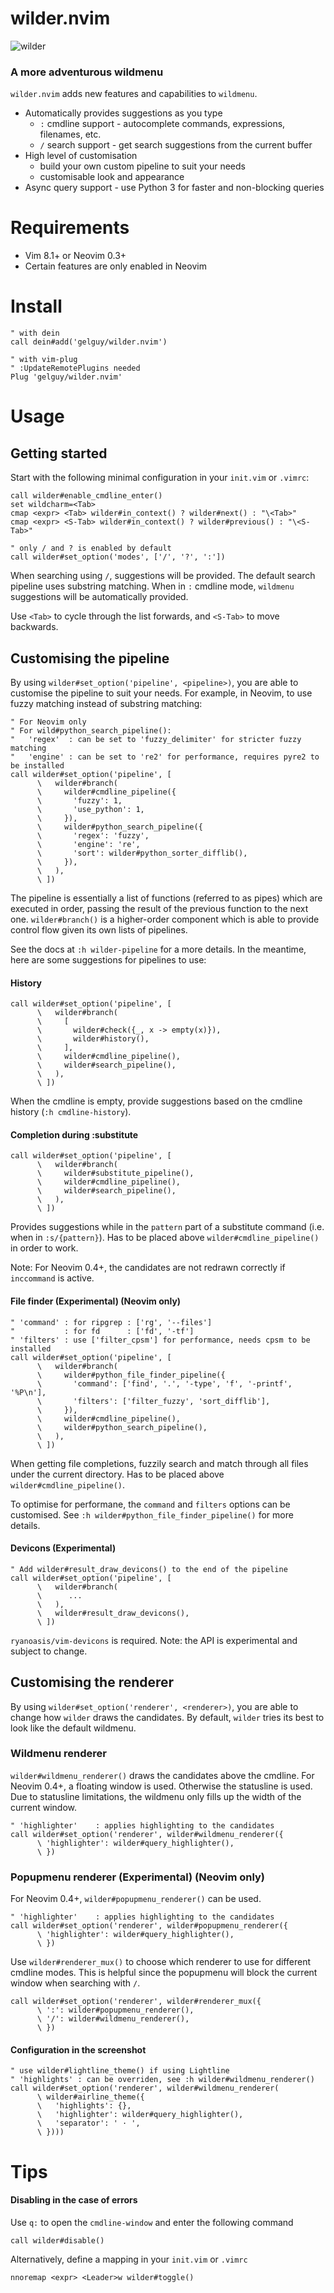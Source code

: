 # wilder.nvim
![wilder](https://i.imgur.com/BHA7Rf6.gif)

### A more adventurous wildmenu

`wilder.nvim` adds new features and capabilities to `wildmenu`.
- Automatically provides suggestions as you type
  - `:` cmdline support - autocomplete commands, expressions, filenames, etc.
  - `/` search support - get search suggestions from the current buffer
- High level of customisation
  - build your own custom pipeline to suit your needs
  - customisable look and appearance
- Async query support - use Python 3 for faster and non-blocking queries

# Requirements

- Vim 8.1+ or Neovim 0.3+
- Certain features are only enabled in Neovim

# Install

```vim
" with dein
call dein#add('gelguy/wilder.nvim')

" with vim-plug
" :UpdateRemotePlugins needed
Plug 'gelguy/wilder.nvim'
```

# Usage

## Getting started

Start with the following minimal configuration in your `init.vim` or `.vimrc`:

```vim
call wilder#enable_cmdline_enter()
set wildcharm=<Tab>
cmap <expr> <Tab> wilder#in_context() ? wilder#next() : "\<Tab>"
cmap <expr> <S-Tab> wilder#in_context() ? wilder#previous() : "\<S-Tab>"

" only / and ? is enabled by default
call wilder#set_option('modes', ['/', '?', ':'])
```

When searching using `/`, suggestions will be provided. The default search pipeline uses substring matching.
When in `:` cmdline mode, `wildmenu` suggestions will be automatically provided.

Use `<Tab>` to cycle through the list forwards, and `<S-Tab>` to move backwards.

## Customising the pipeline

By using `wilder#set_option('pipeline', <pipeline>)`, you are able to customise the pipeline to suit your needs.
For example, in Neovim, to use fuzzy matching instead of substring matching:

```vim
" For Neovim only
" For wild#python_search_pipeline():
"   'regex'  : can be set to 'fuzzy_delimiter' for stricter fuzzy matching
"   'engine' : can be set to 're2' for performance, requires pyre2 to be installed
call wilder#set_option('pipeline', [
      \   wilder#branch(
      \     wilder#cmdline_pipeline({
      \       'fuzzy': 1,
      \       'use_python': 1,
      \     }),
      \     wilder#python_search_pipeline({
      \       'regex': 'fuzzy',
      \       'engine': 're',
      \       'sort': wilder#python_sorter_difflib(),
      \     }),
      \   ),
      \ ])
```

The pipeline is essentially a list of functions (referred to as pipes) which are executed in order, passing the result of the previous function to the next one. `wilder#branch()` is a higher-order component which is able to provide control flow given its own lists of pipelines.

See the docs at `:h wilder-pipeline` for a more details. In the meantime, here are some suggestions for pipelines to use:

#### History

```vim
call wilder#set_option('pipeline', [
      \   wilder#branch(
      \     [
      \       wilder#check({_, x -> empty(x)}),
      \       wilder#history(),
      \     ],
      \     wilder#cmdline_pipeline(),
      \     wilder#search_pipeline(),
      \   ),
      \ ])
```

When the cmdline is empty, provide suggestions based on the cmdline history (`:h cmdline-history`).

#### Completion during :substitute

```vim
call wilder#set_option('pipeline', [
      \   wilder#branch(
      \     wilder#substitute_pipeline(),
      \     wilder#cmdline_pipeline(),
      \     wilder#search_pipeline(),
      \   ),
      \ ])
```

Provides suggestions while in the `pattern` part of a substitute command (i.e. when in `:s/{pattern}`). Has to be placed above `wilder#cmdline_pipeline()` in order to work.

Note: For Neovim 0.4+, the candidates are not redrawn correctly if `inccommand` is active.

#### File finder (Experimental) (Neovim only)

```vim
" 'command' : for ripgrep : ['rg', '--files']
"           : for fd      : ['fd', '-tf']
" 'filters' : use ['filter_cpsm'] for performance, needs cpsm to be installed
call wilder#set_option('pipeline', [
      \   wilder#branch(
      \     wilder#python_file_finder_pipeline({
      \       'command': ['find', '.', '-type', 'f', '-printf', '%P\n'],
      \       'filters': ['filter_fuzzy', 'sort_difflib'],
      \     }),
      \     wilder#cmdline_pipeline(),
      \     wilder#python_search_pipeline(),
      \   ),
      \ ])
```

When getting file completions, fuzzily search and match through all files under the current directory. Has to be placed above `wilder#cmdline_pipeline()`.

To optimise for performane, the `command` and `filters` options can be customised. See `:h wilder#python_file_finder_pipeline()` for more details.

#### Devicons (Experimental)

```vim
" Add wilder#result_draw_devicons() to the end of the pipeline
call wilder#set_option('pipeline', [
      \   wilder#branch(
      \      ...
      \   ),
      \   wilder#result_draw_devicons(),
      \ ])
```

`ryanoasis/vim-devicons` is required. Note: the API is experimental and subject to change.

## Customising the renderer

By using `wilder#set_option('renderer', <renderer>)`, you are able to change how `wilder` draws the candidates. By default, `wilder` tries its best to look like the default wildmenu.

### Wildmenu renderer

`wilder#wildmenu_renderer()` draws the candidates above the cmdline. For Neovim 0.4+, a floating window is used. Otherwise the statusline is used.
Due to statusline limitations, the wildmenu only fills up the width of the current window.

```vim
" 'highlighter'    : applies highlighting to the candidates
call wilder#set_option('renderer', wilder#wildmenu_renderer({
      \ 'highlighter': wilder#query_highlighter(),
      \ })
```

### Popupmenu renderer (Experimental) (Neovim only)

For Neovim 0.4+, `wilder#popupmenu_renderer()` can be used.

```vim
" 'highlighter'    : applies highlighting to the candidates
call wilder#set_option('renderer', wilder#popupmenu_renderer({
      \ 'highlighter': wilder#query_highlighter(),
      \ })
```

Use `wilder#renderer_mux()` to choose which renderer to use for different cmdline modes.
This is helpful since the popupmenu will block the current window when searching with `/`.

```vim
call wilder#set_option('renderer', wilder#renderer_mux({
      \ ':': wilder#popupmenu_renderer(),
      \ '/': wilder#wildmenu_renderer(),
      \ })
```

#### Configuration in the screenshot

```vim
" use wilder#lightline_theme() if using Lightline
" 'highlights' : can be overriden, see :h wilder#wildmenu_renderer()
call wilder#set_option('renderer', wilder#wildmenu_renderer(
      \ wilder#airline_theme({
      \   'highlights': {},
      \   'highlighter': wilder#query_highlighter(),
      \   'separator': ' · ',
      \ })))
```

# Tips

#### Disabling in the case of errors

Use `q:` to open the `cmdline-window` and enter the following command

```
call wilder#disable()
```

Alternatively, define a mapping in your `init.vim` or `.vimrc`

```
nnoremap <expr> <Leader>w wilder#toggle()
```
